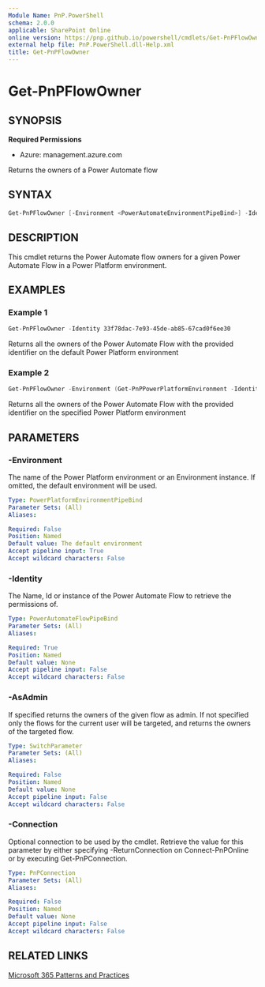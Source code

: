 ```yaml
---
Module Name: PnP.PowerShell
schema: 2.0.0
applicable: SharePoint Online
online version: https://pnp.github.io/powershell/cmdlets/Get-PnPFlowOwner.html
external help file: PnP.PowerShell.dll-Help.xml
title: Get-PnPFlowOwner
---
```

  
# Get-PnPFlowOwner

## SYNOPSIS

**Required Permissions**

* Azure: management.azure.com

Returns the owners of a Power Automate flow

## SYNTAX

```powershell
Get-PnPFlowOwner [-Environment <PowerAutomateEnvironmentPipeBind>] -Identity <PowerAutomateFlowPipeBind> [-AsAdmin]
```

## DESCRIPTION
This cmdlet returns the Power Automate flow owners for a given Power Automate Flow in a Power Platform environment.

## EXAMPLES

### Example 1
```powershell
Get-PnPFlowOwner -Identity 33f78dac-7e93-45de-ab85-67cad0f6ee30
```
Returns all the owners of the Power Automate Flow with the provided identifier on the default Power Platform environment

### Example 2
```powershell
Get-PnPFlowOwner -Environment (Get-PnPPowerPlatformEnvironment -Identity "myenvironment") -Identity 33f78dac-7e93-45de-ab85-67cad0f6ee30
```
Returns all the owners of the Power Automate Flow with the provided identifier on the specified Power Platform environment

## PARAMETERS

### -Environment
The name of the Power Platform environment or an Environment instance. If omitted, the default environment will be used.

```yaml
Type: PowerPlatformEnvironmentPipeBind
Parameter Sets: (All)
Aliases:

Required: False
Position: Named
Default value: The default environment
Accept pipeline input: True
Accept wildcard characters: False
```

### -Identity
The Name, Id or instance of the Power Automate Flow to retrieve the permissions of.

```yaml
Type: PowerAutomateFlowPipeBind
Parameter Sets: (All)
Aliases:

Required: True
Position: Named
Default value: None
Accept pipeline input: False
Accept wildcard characters: False
```

### -AsAdmin
If specified returns the owners of the given flow as admin. If not specified only the flows for the current user will be targeted, and returns the owners of the targeted flow.

```yaml
Type: SwitchParameter
Parameter Sets: (All)
Aliases:

Required: False
Position: Named
Default value: None
Accept pipeline input: False
Accept wildcard characters: False
```

### -Connection
Optional connection to be used by the cmdlet. Retrieve the value for this parameter by either specifying -ReturnConnection on Connect-PnPOnline or by executing Get-PnPConnection.

```yaml
Type: PnPConnection
Parameter Sets: (All)
Aliases:

Required: False
Position: Named
Default value: None
Accept pipeline input: False
Accept wildcard characters: False
```

## RELATED LINKS

[Microsoft 365 Patterns and Practices](https://aka.ms/m365pnp)